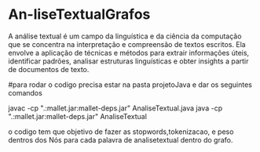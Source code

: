 # An-liseTextualGrafos
A análise textual é um campo da linguística e da ciência da computação que se concentra na interpretação e compreensão de textos escritos. Ela envolve a aplicação de técnicas e métodos para extrair informações úteis, identificar padrões, analisar estruturas linguísticas e obter insights a partir de documentos de texto.




#para rodar o codigo precisa estar na pasta projetoJava e dar os seguintes comandos

javac -cp ".:mallet.jar:mallet-deps.jar" AnaliseTextual.java
java -cp ".:mallet.jar:mallet-deps.jar" AnaliseTextual



o codigo tem que objetivo de fazer as stopwords,tokenizacao, e peso dentros dos Nós para cada palavra de analisetextual dentro do grafo.